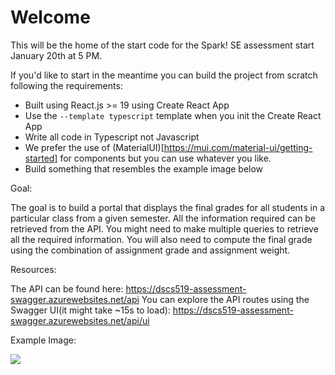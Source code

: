 # Welcome
This will be the home of the start code for the Spark! SE assessment start January 20th at 5 PM.

If you'd like to start in the meantime you can build the project from scratch following the requirements:

- Built using React.js >= 19 using Create React App
- Use the `--template typescript` template when you init the Create React App
- Write all code in Typescript not Javascript
- We prefer the use of (MaterialUI)[https://mui.com/material-ui/getting-started] for components but you can use whatever you like.
- Build something that resembles the example image below

Goal:

The goal is to build a portal that displays the final grades for all students in a particular class from a given semester. All the information required can be retrieved from the API. You might need to make multiple queries to retrieve all the required information. You will also need to compute the final grade using the combination of assignment grade and assignment weight.


Resources:

The API can be found here: https://dscs519-assessment-swagger.azurewebsites.net/api
You can explore the API routes using the Swagger UI(it might take ~15s to load): https://dscs519-assessment-swagger.azurewebsites.net/api/ui

Example Image:

![](example.png)
